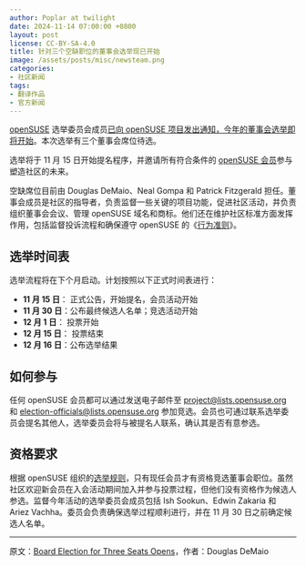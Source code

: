 ```yaml
---
author: Poplar at twilight
date: 2024-11-14 07:00:00 +0800
layout: post
license: CC-BY-SA-4.0
title: 针对三个空缺职位的董事会选举现已开始
image: /assets/posts/misc/newsteam.png
categories:
- 社区新闻
tags:
- 翻译作品
- 官方新闻
---
```


[openSUSE] 选举委员会成员[已向 openSUSE 项目发出通知，今年的董事会选举即将开始][link1]。本次选举有三个董事会席位待选。

[openSUSE]: https://www.opensuse.org/
[link1]: https://lists.opensuse.org/archives/list/project@lists.opensuse.org/thread/7CCQIFQ3AY2UMCDWM6T3A5UKEXGYBBTV/

选举将于 11 月 15 日开始提名程序，并邀请所有符合条件的 [openSUSE 会员]参与塑造社区的未来。

[openSUSE 会员]: https://zh.opensuse.org/openSUSE:Members

空缺席位目前由 Douglas DeMaio、Neal Gompa 和 Patrick Fitzgerald 担任。董事会成员是社区的指导者，负责监督一些关键的项目功能，促进社区活动，并负责组织董事会会议、管理 openSUSE 域名和商标。他们还在维护社区标准方面发挥作用，包括监督投诉流程和确保遵守 openSUSE 的《[行为准则]》。

[行为准则]: https://code.opensuse.org/project/coc/blob/main/f/Code-of-Conduct.md

## 选举时间表

选举流程将在下个月启动。计划按照以下正式时间表进行：

- **11 月 15 日**： 正式公告，开始提名，会员活动开始
- **11 月 30 日**：公布最终候选人名单；竞选活动开始
- **12 月 1 日**： 投票开始
- **12 月 15 日**： 投票结束
- **12 月 16 日**：公布选举结果

## 如何参与

任何 openSUSE 会员都可以通过发送电子邮件至 [project@lists.opensuse.org] 和 [election-officials@lists.opensuse.org] 参加竞选。会员也可通过联系选举委员会提名其他人，选举委员会将与被提名人联系，确认其是否有意参选。

[project@lists.opensuse.org]: mailto:project@lists.opensuse.org
[election-officials@lists.opensuse.org]: mailto:election-officials@lists.opensuse.org

## 资格要求

根据 openSUSE 组织的[选举规则]，只有现任会员才有资格竞选董事会职位。虽然社区欢迎新会员在入会活动期间加入并参与投票过程，但他们没有资格作为候选人参选。监督今年活动的选举委员会成员包括 Ish Sookun、Edwin Zakaria 和 Ariez Vachha。委员会负责确保选举过程顺利进行，并在 11 月 30 日之前确定候选人名单。

[选举规则]: https://en.opensuse.org/openSUSE:Board_election_rules

----

原文：[Board Election for Three Seats Opens](https://news.opensuse.org/2024/11/13/board-elections-for-three-seats-opens/)，作者：Douglas DeMaio